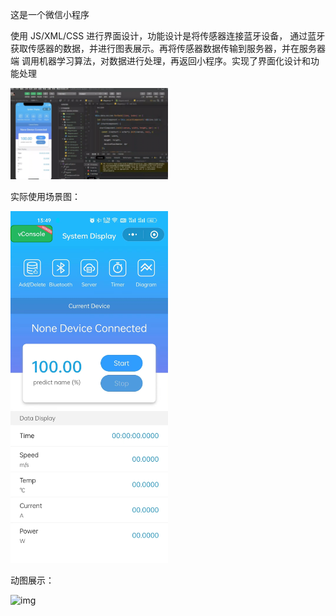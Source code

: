 这是一个微信小程序

使用 JS/XML/CSS 进行界面设计，功能设计是将传感器连接蓝牙设备，
通过蓝牙获取传感器的数据，并进行图表展示。再将传感器数据传输到服务器，并在服务器端
调用机器学习算法，对数据进行处理，再返回小程序。实现了界面化设计和功能处理



<img src="image/WechatIMG446.jpg" width="50%">



实际使用场景图：


<img src="image/WechatIMG447.jpg" width="50%">



动图展示：

![img](https://github.com/zhangsandegel/WeChat-Mini-Program/blob/main/image/tinywow_448_1731989696_69545717.gif)
